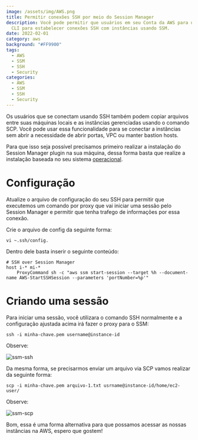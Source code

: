 ```yaml
---
image: /assets/img/AWS.png
title: Permitir conexões SSH por meio do Session Manager
description: Você pode permitir que usuários em seu Conta da AWS para usar o AWS
  CLI para estabelecer conexões SSH com instâncias usando SSM.
date: 2022-02-01
category: aws
background: "#FF9900"
tags:
  - AWS
  - SSM
  - SSH
  - Security
categories:
  - AWS
  - SSM
  - SSH
  - Security
---
```

Os usuários que se conectam usando SSH também podem copiar arquivos entre suas máquinas locais e as instâncias gerenciadas usando o comando SCP. Você pode usar essa funcionalidade para se conectar a instâncias sem abrir a necessidade de abrir portas, VPC ou manter bastion hosts.

Para que isso seja possível precisamos primeiro realizar a instalação do Session Manager plugin na sua máquina, dessa forma basta que realize a instalação baseada no seu sistema [operacional](https://docs.aws.amazon.com/systems-manager/latest/userguide/session-manager-working-with-install-plugin.html).

# Configuração

Atualize o arquivo de configuração do seu SSH para permitir que executemos um comando por proxy que vai iniciar uma sessão pelo Session Manager e permitir que tenha trafego de informações por essa conexão.

Crie o arquivo de config da seguinte forma:

```
vi ~.ssh/config.
```

Dentro dele basta inserir o seguinte conteúdo:

```
# SSH over Session Manager
host i-* mi-*
    ProxyCommand sh -c "aws ssm start-session --target %h --document-name AWS-StartSSHSession --parameters 'portNumber=%p'"
```

# Criando uma sessão

Para iniciar uma sessão, você utilizara o comando SSH normalmente e a configuração ajustada acima irá fazer o proxy para o SSM:

```
ssh -i minha-chave.pem username@instance-id
```

Observe:

![ssm-ssh](/assets/img/ssm-ssh-1.png)

Da mesma forma, se precisarmos enviar um arquivo via SCP vamos realizar da seguinte forma:

```
scp -i minha-chave.pem arquivo-1.txt usrname@instance-id/home/ec2-user/
```

Observe:

![ssm-scp](/assets/img/ssm-ssh-2.png)


Bom, essa é uma forma alternativa para que possamos acessar as nossas instâncias na AWS, espero que gostem!